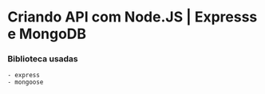 # Criando API com Node.JS | Expresss e MongoDB

### Biblioteca usadas
    - express
    - mongoose

